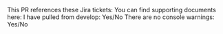 This PR references these Jira tickets:
You can find supporting documents here:
I have pulled from develop: Yes/No
There are no console warnings: Yes/No
